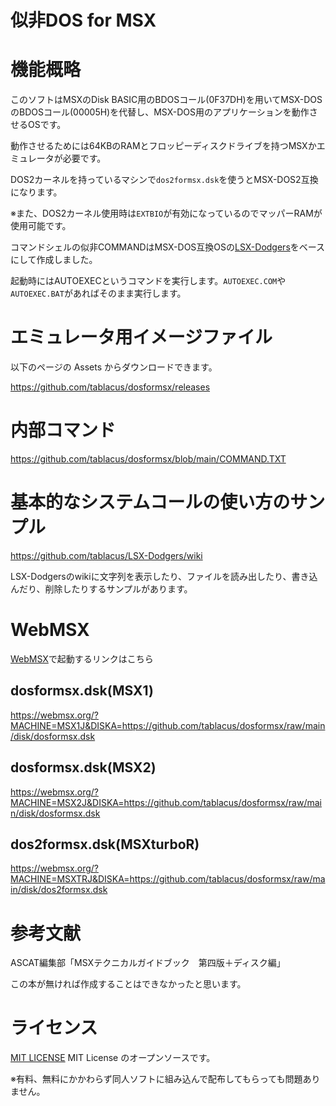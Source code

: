 # 似非DOS for MSX

# 機能概略

このソフトはMSXのDisk BASIC用のBDOSコール(0F37DH)を用いてMSX-DOSのBDOSコール(00005H)を代替し、MSX-DOS用のアプリケーションを動作させるOSです。

動作させるためには64KBのRAMとフロッピーディスクドライブを持つMSXかエミュレータが必要です。

DOS2カーネルを持っているマシンで`dos2formsx.dsk`を使うとMSX-DOS2互換になります。

※また、DOS2カーネル使用時は`EXTBIO`が有効になっているのでマッパーRAMが使用可能です。

コマンドシェルの似非COMMANDはMSX-DOS互換OSの[LSX-Dodgers](https://github.com/tablacus/LSX-Dodgers)をベースにして作成しました。

起動時にはAUTOEXECというコマンドを実行します。`AUTOEXEC.COM`や`AUTOEXEC.BAT`があればそのまま実行します。

# エミュレータ用イメージファイル

以下のページの Assets からダウンロードできます。

https://github.com/tablacus/dosformsx/releases

# 内部コマンド

https://github.com/tablacus/dosformsx/blob/main/COMMAND.TXT

# 基本的なシステムコールの使い方のサンプル

https://github.com/tablacus/LSX-Dodgers/wiki

LSX-Dodgersのwikiに文字列を表示したり、ファイルを読み出したり、書き込んだり、削除したりするサンプルがあります。

# WebMSX

[WebMSX](https://webmsx.org/)で起動するリンクはこちら

## dosformsx.dsk(MSX1)
https://webmsx.org/?MACHINE=MSX1J&DISKA=https://github.com/tablacus/dosformsx/raw/main/disk/dosformsx.dsk

## dosformsx.dsk(MSX2)
https://webmsx.org/?MACHINE=MSX2J&DISKA=https://github.com/tablacus/dosformsx/raw/main/disk/dosformsx.dsk

## dos2formsx.dsk(MSXturboR)
https://webmsx.org/?MACHINE=MSXTRJ&DISKA=https://github.com/tablacus/dosformsx/raw/main/disk/dos2formsx.dsk

# 参考文献

ASCAT編集部「MSXテクニカルガイドブック　第四版＋ディスク編」

この本が無ければ作成することはできなかったと思います。

# ライセンス

[MIT LICENSE](https://github.com/tablacus/dosformsx/blob/main/LICENSE)
MIT License のオープンソースです。  

※有料、無料にかかわらず同人ソフトに組み込んで配布してもらっても問題ありません。
